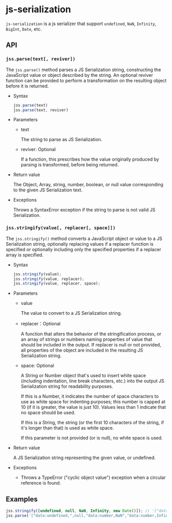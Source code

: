 # js-serialization

`js-serialization` is a js serializer that support `undefined`, `NaN`, `Infinity`, `BigInt`, `Date`, etc.

## API

### `jss.parse(text[, reviver])`

The `jss.parse()` method parses a JS Serialization string, constructing the JavaScript value or object described by the string. An optional reviver function can be provided to perform a transformation on the resulting object before it is returned.

- Syntax

  ```js
  jss.parse(text)
  jss.parse(text, reviver)
  ```

- Parameters

  - text
    
    The string to parse as JS Serialization.
    
  - reviver: Optional

    If a function, this prescribes how the value originally produced by parsing is transformed, before being returned.

- Return value

  The Object, Array, string, number, boolean, or null value corresponding to the given JS Serialization text.

- Exceptions

  Throws a SyntaxError exception if the string to parse is not valid JS Serialization.

### `jss.stringify(value[, replacer[, space]])`

The `jss.stringify()` method converts a JavaScript object or value to a JS Serialization string, optionally replacing values if a replacer function is specified or optionally including only the specified properties if a replacer array is specified.

- Syntax

  ```js
  jss.stringify(value);
  jss.stringify(value, replacer);
  jss.stringify(value, replacer, space);
  ```

- Parameters

  - value
    
    The value to convert to a JS Serialization string.

  - replacer：Optional

    A function that alters the behavior of the stringification process, or an array of strings or numbers naming properties of value that should be included in the output. If replacer is null or not provided, all properties of the object are included in the resulting JS Serialization string.

  - space: Optional

    A String or Number object that's used to insert white space (including indentation, line break characters, etc.) into the output JS Serialization string for readability purposes.

    If this is a Number, it indicates the number of space characters to use as white space for indenting purposes; this number is capped at 10 (if it is greater, the value is just 10). Values less than 1 indicate that no space should be used.

    If this is a String, the string (or the first 10 characters of the string, if it's longer than that) is used as white space.

    If this parameter is not provided (or is null), no white space is used.

- Return value

  A JS Serialization string representing the given value, or undefined.

- Exceptions

  - Throws a TypeError ("cyclic object value") exception when a circular reference is found.

## Examples

```js
jss.stringify([undefined, null, NaN, Infinity, new Date()]); // '["data:undefined,",null,"data:number,NaN","data:number,Infinity","data:date,1653882660435"]'
jss.parse('["data:undefined,",null,"data:number,NaN","data:number,Infinity","data:date,1653882660435"]'); // [undefined, null, NaN, Infinity, new Date()]
```

